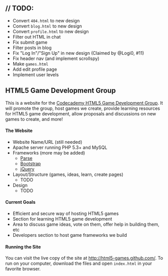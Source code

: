 ## // TODO:
* Convert `404.html` to new design
* Convert `blog.html` to new design
* Convert `profile.html` to new design
* Filter out HTML in chat
* Fix submit game
* Filter posts in blog
* Fix "Log In"/"Sign Up" in new design (Claimed by @Logi0, #11)
* Fix header nav (and implement scrollspy)
* Make `games.html`
* Add edit profile page
* Implement user levels


## HTML5 Game Development Group

This is a website for the [Codecademy HTML5 Game Development Group](http://www.codecademy.com/groups/html5-game-development/).
It will promote the group, host games we create, provide learning resources for HTML5 game development,
allow proposals and discussions on new games to create, and more!

#### The Website
* Website Name/URL (still needed)
* Apache server running PHP 5.3+ and MySQL
* Frameworks (more may be added)
  * [Parse](http://parse.com/)
  * [Bootstrap](http://twitter.github.io/bootstrap/)
  * [jQuery](http://jquery.com/)
* Layout/Structure (games, ideas, learn, create pages)
  * TODO
* Design
  * TODO

#### Current Goals
* Efficient and secure way of hosting HTML5 games
* Section for learning HTML5 game development
* Area to discuss game ideas, vote on them, offer help in building them, etc
* Developers section to host game frameworks we build

#### Running the Site
You can visit the live copy of the site at http://html5-games.github.com/. To run on your computer, download the files and open `index.html` in your favorite browser.
